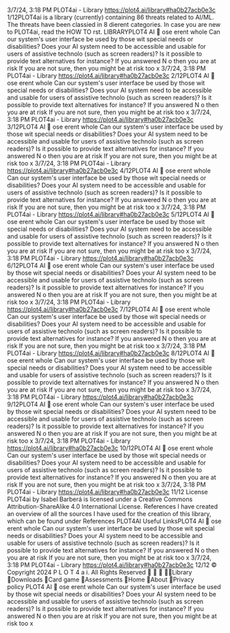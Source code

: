 3/7/24, 3:18 PM PLOT4ai - Library
https://plot4.ai/library#ha0b27acb0e3c 1/12PLOT4ai is a library (currently) containing 86 threats related to
AI/ML. The threats have been classi ed in 8 di erent categories.
In case you are new to PLOT4ai, read the HOW TO  rst.
LIBRARYPLOT4
AI 
ose
 erent
 whole
Can our system's user interface be used by those wit
special needs or disabilities?
Does your AI system need to be accessible and usable for users of assistive technolo
(such as screen readers)?
Is it possible to provide text alternatives for instance?
If you answered N o then you are at risk
If you are not sure, then you might be at risk too
x
3/7/24, 3:18 PM PLOT4ai - Library
https://plot4.ai/library#ha0b27acb0e3c 2/12PLOT4
AI 
ose
 erent
 whole
Can our system's user interface be used by those wit
special needs or disabilities?
Does your AI system need to be accessible and usable for users of assistive technolo
(such as screen readers)?
Is it possible to provide text alternatives for instance?
If you answered N o then you are at risk
If you are not sure, then you might be at risk too
x
3/7/24, 3:18 PM PLOT4ai - Library
https://plot4.ai/library#ha0b27acb0e3c 3/12PLOT4
AI 
ose
 erent
 whole
Can our system's user interface be used by those wit
special needs or disabilities?
Does your AI system need to be accessible and usable for users of assistive technolo
(such as screen readers)?
Is it possible to provide text alternatives for instance?
If you answered N o then you are at risk
If you are not sure, then you might be at risk too
x
3/7/24, 3:18 PM PLOT4ai - Library
https://plot4.ai/library#ha0b27acb0e3c 4/12PLOT4
AI 
ose
 erent
 whole
Can our system's user interface be used by those wit
special needs or disabilities?
Does your AI system need to be accessible and usable for users of assistive technolo
(such as screen readers)?
Is it possible to provide text alternatives for instance?
If you answered N o then you are at risk
If you are not sure, then you might be at risk too
x
3/7/24, 3:18 PM PLOT4ai - Library
https://plot4.ai/library#ha0b27acb0e3c 5/12PLOT4
AI 
ose
 erent
 whole
Can our system's user interface be used by those wit
special needs or disabilities?
Does your AI system need to be accessible and usable for users of assistive technolo
(such as screen readers)?
Is it possible to provide text alternatives for instance?
If you answered N o then you are at risk
If you are not sure, then you might be at risk too
x
3/7/24, 3:18 PM PLOT4ai - Library
https://plot4.ai/library#ha0b27acb0e3c 6/12PLOT4
AI 
ose
 erent
 whole
Can our system's user interface be used by those wit
special needs or disabilities?
Does your AI system need to be accessible and usable for users of assistive technolo
(such as screen readers)?
Is it possible to provide text alternatives for instance?
If you answered N o then you are at risk
If you are not sure, then you might be at risk too
x
3/7/24, 3:18 PM PLOT4ai - Library
https://plot4.ai/library#ha0b27acb0e3c 7/12PLOT4
AI 
ose
 erent
 whole
Can our system's user interface be used by those wit
special needs or disabilities?
Does your AI system need to be accessible and usable for users of assistive technolo
(such as screen readers)?
Is it possible to provide text alternatives for instance?
If you answered N o then you are at risk
If you are not sure, then you might be at risk too
x
3/7/24, 3:18 PM PLOT4ai - Library
https://plot4.ai/library#ha0b27acb0e3c 8/12PLOT4
AI 
ose
 erent
 whole
Can our system's user interface be used by those wit
special needs or disabilities?
Does your AI system need to be accessible and usable for users of assistive technolo
(such as screen readers)?
Is it possible to provide text alternatives for instance?
If you answered N o then you are at risk
If you are not sure, then you might be at risk too
x
3/7/24, 3:18 PM PLOT4ai - Library
https://plot4.ai/library#ha0b27acb0e3c 9/12PLOT4
AI 
ose
 erent
 whole
Can our system's user interface be used by those wit
special needs or disabilities?
Does your AI system need to be accessible and usable for users of assistive technolo
(such as screen readers)?
Is it possible to provide text alternatives for instance?
If you answered N o then you are at risk
If you are not sure, then you might be at risk too
x
3/7/24, 3:18 PM PLOT4ai - Library
https://plot4.ai/library#ha0b27acb0e3c 10/12PLOT4
AI 
ose
 erent
 whole
Can our system's user interface be used by those wit
special needs or disabilities?
Does your AI system need to be accessible and usable for users of assistive technolo
(such as screen readers)?
Is it possible to provide text alternatives for instance?
If you answered N o then you are at risk
If you are not sure, then you might be at risk too
x
3/7/24, 3:18 PM PLOT4ai - Library
https://plot4.ai/library#ha0b27acb0e3c 11/12
License
PLOT4ai by Isabel Barberá is licensed under a Creative Commons
Attribution-ShareAlike 4.0 International License.
References
I have created an overview of all the sources I have used for the
creation of this library, which can be found under References
PLOT4AI
Useful LinksPLOT4
AI 
ose
 erent
 whole
Can our system's user interface be used by those wit
special needs or disabilities?
Does your AI system need to be accessible and usable for users of assistive technolo
(such as screen readers)?
Is it possible to provide text alternatives for instance?
If you answered N o then you are at risk
If you are not sure, then you might be at risk too
x
3/7/24, 3:18 PM PLOT4ai - Library
https://plot4.ai/library#ha0b27acb0e3c 12/12
© Copyright 2024 P L O T 4 a i. All Rights Reserved
   Library
Downloads
Card game
Assessments
Home
About
Privacy policy PLOT4
AI 
ose
 erent
 whole
Can our system's user interface be used by those wit
special needs or disabilities?
Does your AI system need to be accessible and usable for users of assistive technolo
(such as screen readers)?
Is it possible to provide text alternatives for instance?
If you answered N o then you are at risk
If you are not sure, then you might be at risk too
x
